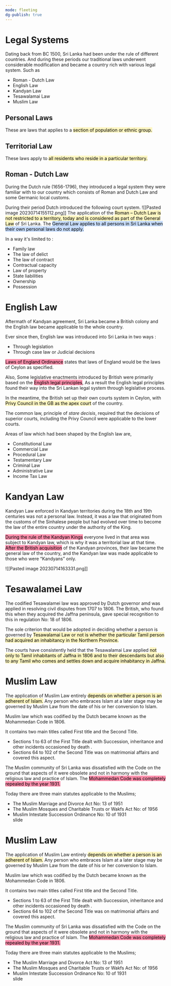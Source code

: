 ```yaml
---
mode: fleeting
dg-publish: true
---
```

# Legal Systems


Dating back from BC 1500, Sri Lanka had been under the rule of different countries. And during these periods our traditional laws underwent considerable modification and became a country rich with various legal system. Such as

- Roman - Dutch Law
- English Law
- Kandyan Law
- Tesawalamai Law
- Muslim Law

## Personal Laws

These are laws that applies to a <mark style="background: #FFF3A3A6;">section of population or ethnic group.
</mark>

## Territorial Law

These laws apply to <mark style="background: #FFF3A3A6;">all residents who reside in a particular territory.</mark>

## Roman - Dutch Law

During the Dutch rule (1656-1796), they introduced a legal system they were familiar with to our country which consists of Roman and Dutch Law and some Germanic local customs.

During their period Dutch introduced the following court system.
![[Pasted image 20230714155112.png]]
The application of the <mark style="background: #FFF3A3A6;">Roman – Dutch Law is not restricted to a territory,  today and is considered as part of the General Law</mark> of Sri Lanka.  The  <mark style="background: #ADCCFFA6;">General Law applies to all persons in Sri Lanka when their own personal  laws do not apply.    
</mark>

In a way it's limited to :
- Family law
- The law of delict
- The law of contract
- Contractual capacity
- Law of property
- State liabilities
- Ownership
- Possession

# English Law
Aftermath of Kandyan agreement, Sri Lanka became a British colony and the English law became applicable to the whole country.

Ever since then, English law was introduced into Sri Lanka in two ways :

- Through legislation
- Through case law or Judicial decisions

<mark style="background: #FF5582A6;">Laws of England Ordinance</mark> states that laws of England would be the laws of Ceylon as specified.

Also, Some legislative enactments introduced by British were primarily based on the <mark style="background: #FF5582A6;">English legal principles</mark>, As a result the English legal principles found their way into the Sri Lankan legal system through legislative process. 

In the meantime, the British set up their own courts system in Ceylon, with <mark style="background: #FFF3A3A6;">Privy Council in the GB as the apex court</mark> of the country.

The common law, principle of *stare decisis*, required that the decisions of  superior courts, including the Privy Council were applicable to the lower  courts.

Areas of law which had been shaped by the English law are,

- Constitutional Law
- Commercial Law
- Procedural Law
- Testamentary Law
- Criminal Law
- Administrative Law
- Income Tax Law

# Kandyan Law

Kandyan Law enforced in Kandyan territories during the 18th and 19th centuries was not a personal law. Instead, it was a law that originated from the customs of the Sinhalese people but had evolved over time to become the law of the entire country under the authority of the King.

<mark style="background: #FF5582A6;">During the rule of the Kandyan Kings</mark> everyone lived in that area was  subject to Kandyan law, which is why it was a territorial law at that time.  <mark style="background: #FF5582A6;">After the British acquisition</mark> of the Kandyan provinces, their law became the  general law of the country, and the Kandyan law was made applicable to  those who were “Kandyans” only.  

![[Pasted image 20230714163331.png]]

# Tesawalamei Law  

The codified Tesawalamei law was approved by Dutch governor amd was applied in resolving civil disputes from 1707 to 1806. The British, who found this when they acquired the Jaffna peninsula, gave   special recognition to this in regulation No: 18 of 1806. 

The sole criterion that would be adopted in deciding whether a person is  governed by <mark style="background: #FFF3A3A6;">Tesawalamai Law or not is whether the particular Tamil person  had acquired an inhabitancy in the Northern Province.</mark>

The courts have  consistently held that the Tesawalamai Law applied <mark style="background: #FFF3A3A6;">not only to Tamil  inhabitants of Jaffna in 1806 and to their descendants but also to any Tamil  who comes and settles down and acquire inhabitancy in Jaffna.</mark> 


# Muslim Law

The application of Muslim Law   entirely <mark style="background: #FFF3A3A6;">depends on whether a person is an  adherent of Islam.</mark>  Any person who embraces Islam at a later stage may be  governed by Muslim Law from the date of his or her conversion to Islam.   

Muslim law which was codified by the Dutch became known as the  Mohammedan Code in 1806.   

It contains two main titles called First title and the Second Title. 
- Sections 1 to 63 of the First Title dealt with Succession,  inheritance and other incidents occasioned by death .  
- Sections 64 to 102 of the Second Title was on matrimonial  affairs and covered this aspect.  

The Muslim community of Sri Lanka was dissatisfied with the Code on the  ground that aspects of it were obsolete and not in harmony with the religious  law and practice of Islam. The <mark style="background: #FF5582A6;">Mohammedan Code was completely repealed  by the year 1931. </mark> 

Today there are three main statutes applicable to the Muslims;  
- The Muslim Marriage and Divorce Act No: 13 of 1951  
- The Muslim Mosques and Charitable Trusts or Wakfs Act No:   of 1956  
- Muslim Intestate Succession Ordinance No: 10 of 1931  
 slide



# Muslim Law

The application of Muslim Law   entirely <mark style="background: #FFF3A3A6;">depends on whether a person is an  adherent of Islam.</mark>  Any person who embraces Islam at a later stage may be  governed by Muslim Law from the date of his or her conversion to Islam.   

Muslim law which was codified by the Dutch became known as the  Mohammedan Code in 1806.   

It contains two main titles called First title and the Second Title. 
- Sections 1 to 63 of the First Title dealt with Succession,  inheritance and other incidents occasioned by death .  
- Sections 64 to 102 of the Second Title was on matrimonial  affairs and covered this aspect.  

The Muslim community of Sri Lanka was dissatisfied with the Code on the  ground that aspects of it were obsolete and not in harmony with the religious  law and practice of Islam. The <mark style="background: #FF5582A6;">Mohammedan Code was completely repealed  by the year 1931. </mark> 

Today there are three main statutes applicable to the Muslims;  
- The Muslim Marriage and Divorce Act No: 13 of 1951  
- The Muslim Mosques and Charitable Trusts or Wakfs Act No:   of 1956  
- Muslim Intestate Succession Ordinance No: 10 of 1931  
 slide



